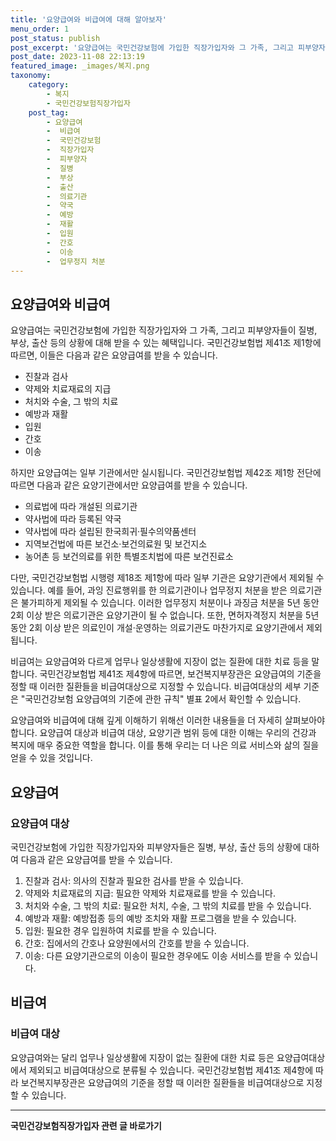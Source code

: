 ```yaml
---
title: '요양급여와 비급여에 대해 알아보자'
menu_order: 1
post_status: publish
post_excerpt: '요양급여는 국민건강보험에 가입한 직장가입자와 그 가족, 그리고 피부양자들이 질병, 부상, 출산 등의 상황에 대해 받을 수 있는 혜택입니다. 국민건강보험법 제41조 제1항에 따르면, 이들은 다음과 같은 요양급여를 받을 수 있습니다.'
post_date: 2023-11-08 22:13:19
featured_image: _images/복지.png
taxonomy:
    category:
        - 복지
        - 국민건강보험직장가입자
    post_tag:
        - 요양급여
        -  비급여
        -  국민건강보험
        -  직장가입자
        -  피부양자
        -  질병
        -  부상
        -  출산
        -  의료기관
        -  약국
        -  예방
        -  재활
        -  입원
        -  간호
        -  이송
        -  업무정지 처분
---
```



## 요양급여와 비급여

요양급여는 국민건강보험에 가입한 직장가입자와 그 가족, 그리고 피부양자들이 질병, 부상, 출산 등의 상황에 대해 받을 수 있는 혜택입니다. 국민건강보험법 제41조 제1항에 따르면, 이들은 다음과 같은 요양급여를 받을 수 있습니다.

- 진찰과 검사
- 약제와 치료재료의 지급
- 처치와 수술, 그 밖의 치료
- 예방과 재활
- 입원
- 간호
- 이송

하지만 요양급여는 일부 기관에서만 실시됩니다. 국민건강보험법 제42조 제1항 전단에 따르면 다음과 같은 요양기관에서만 요양급여를 받을 수 있습니다.

- 의료법에 따라 개설된 의료기관
- 약사법에 따라 등록된 약국
- 약사법에 따라 설립된 한국희귀·필수의약품센터
- 지역보건법에 따른 보건소·보건의료원 및 보건지소
- 농어촌 등 보건의료를 위한 특별조치법에 따른 보건진료소

다만, 국민건강보험법 시행령 제18조 제1항에 따라 일부 기관은 요양기관에서 제외될 수 있습니다. 예를 들어, 과잉 진료행위를 한 의료기관이나 업무정지 처분을 받은 의료기관은 불가피하게 제외될 수 있습니다. 이러한 업무정지 처분이나 과징금 처분을 5년 동안 2회 이상 받은 의료기관은 요양기관이 될 수 없습니다. 또한, 면허자격정지 처분을 5년 동안 2회 이상 받은 의료인이 개설·운영하는 의료기관도 마찬가지로 요양기관에서 제외됩니다.

비급여는 요양급여와 다르게 업무나 일상생활에 지장이 없는 질환에 대한 치료 등을 말합니다. 국민건강보험법 제41조 제4항에 따르면, 보건복지부장관은 요양급여의 기준을 정할 때 이러한 질환들을 비급여대상으로 지정할 수 있습니다. 비급여대상의 세부 기준은 "국민건강보험 요양급여의 기준에 관한 규칙" 별표 2에서 확인할 수 있습니다.

요양급여와 비급여에 대해 깊게 이해하기 위해선 이러한 내용들을 더 자세히 살펴보아야 합니다. 요양급여 대상과 비급여 대상, 요양기관 범위 등에 대한 이해는 우리의 건강과 복지에 매우 중요한 역할을 합니다. 이를 통해 우리는 더 나은 의료 서비스와 삶의 질을 얻을 수 있을 것입니다.

## 요양급여

### 요양급여 대상

국민건강보험에 가입한 직장가입자와 피부양자들은 질병, 부상, 출산 등의 상황에 대하여 다음과 같은 요양급여를 받을 수 있습니다.

1. 진찰과 검사: 의사의 진찰과 필요한 검사를 받을 수 있습니다.
2. 약제와 치료재료의 지급: 필요한 약제와 치료재료를 받을 수 있습니다.
3. 처치와 수술, 그 밖의 치료: 필요한 처치, 수술, 그 밖의 치료를 받을 수 있습니다.
4. 예방과 재활: 예방접종 등의 예방 조치와 재활 프로그램을 받을 수 있습니다.
5. 입원: 필요한 경우 입원하여 치료를 받을 수 있습니다.
6. 간호: 집에서의 간호나 요양원에서의 간호를 받을 수 있습니다.
7. 이송: 다른 요양기관으로의 이송이 필요한 경우에도 이송 서비스를 받을 수 있습니다.

## 비급여

### 비급여 대상

요양급여와는 달리 업무나 일상생활에 지장이 없는 질환에 대한 치료 등은 요양급여대상에서 제외되고 비급여대상으로 분류될 수 있습니다. 국민건강보험법 제41조 제4항에 따라 보건복지부장관은 요양급여의 기준을 정할 때 이러한 질환들을 비급여대상으로 지정할 수 있습니다.

<!-- wp:separator -->
<hr class="wp-block-separator has-alpha-channel-opacity"/>
<!-- /wp:separator -->

<!-- wp:group {"backgroundColor":"base","layout":{"type":"constrained"}} -->
<div class="wp-block-group has-base-background-color has-background"><!-- wp:paragraph {"align":"center","fontSize":"medium"} -->
<p class="has-text-align-center has-large-font-size"><strong>국민건강보험직장가입자 관련 글 바로가기</strong></p>
<!-- /wp:paragraph -->


<!-- wp:latest-posts
{"categories":[{"id":14901,"count":19,"description":"","link":"https://uknowlaw.com/category/%ea%b5%ad%eb%af%bc%ea%b1%b4%ea%b0%95%eb%b3%b4%ed%97%98%ec%a7%81%ec%9e%a5%ea%b0%80%ec%9e%85%ec%9e%90/","name":"국민건강보험직장가입자","slug":"국민건강보험직장가입자","taxonomy":"category","parent":0,"meta":[],"_links":{"self":[{"href":"https://uknowlaw.com/wp-json/wp/v2/categories/14901"}],"collection":[{"href":"https://uknowlaw.com/wp-json/wp/v2/categories"}],"about":[{"href":"https://uknowlaw.com/wp-json/wp/v2/taxonomies/category"}],"wp:post_type":[{"href":"https://uknowlaw.com/wp-json/wp/v2/posts?categories=14901"}],"curies":[{"name":"wp","href":"https://api.w.org/{rel}","templated":true}]}}],"postsToShow":100,"excerptLength":28,"postLayout":"grid","columns":2,"featuredImageAlign":"left","featuredImageSizeSlug":"large","fontSize":"small"} /--></div>
<!-- /wp:group -->